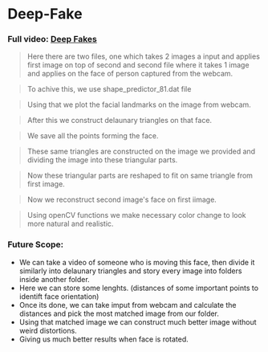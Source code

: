 # Deep-Fake

### Full video: [Deep Fakes]("https://www.linkedin.com/posts/karan-owalekar_delaunay-python-deepfakes-activity-6667342958678958080-JL2n")

> Here there are two files, one which takes 2 images a input and applies first image on top of second and second file where it takes 1 image and applies on the face of person captured from the webcam.

> To achive this, we use shape_predictor_81.dat file

> Using that we plot the facial landmarks on the image from webcam.

> After this we construct delaunary triangles on that face.

> We save all the points forming the face.

> These same triangles are constructed on the image we provided and dividing the image into these triangular parts.

> Now these triangular parts are reshaped to fit on same triangle from first image.

> Now we reconstruct second image's face on first iimage.

> Using openCV functions we make necessary color change to look more natural and realistic.

### Future Scope: 
- We can take a video of someone who is moving this face, then divide it similarly into delaunary triangles and story every image into folders inside another folder.
- Here we can store some lenghts. (distances of some important points to identift face orientation) 
- Once its done, we can take imput from webcam and calculate the distances and pick the most matched image from our folder.
- Using that matched image we can construct much better image without weird distortions.
- Giving us much better results when face is rotated.
